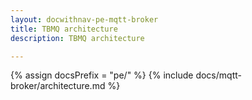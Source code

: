 ```yaml
---
layout: docwithnav-pe-mqtt-broker
title: TBMQ architecture
description: TBMQ architecture

---
```


{% assign docsPrefix = "pe/" %}
{% include docs/mqtt-broker/architecture.md %}